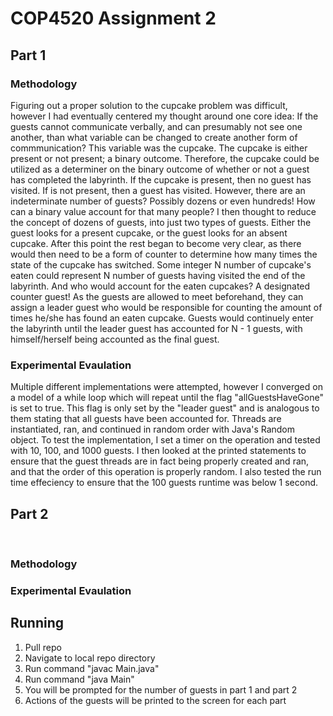 # COP4520 Assignment 2

## Part 1

### Methodology
Figuring out a proper solution to the cupcake problem was difficult, however I had eventually centered my thought around one core idea: If the guests cannot communicate verbally, and can presumably not see one another, than what variable can be changed to create another form of commmunication? This variable was the cupcake. The cupcake is either present or not present; a binary outcome. Therefore, the cupcake could be utilized as a determiner on the binary outcome of whether or not a guest has completed the labyrinth. If the cupcake is present, then no guest has visited. If is not present, then a guest has visited. However, there are an indeterminate number of guests? Possibly dozens or even hundreds! How can a binary value account for that many people? I then thought to reduce the concept of dozens of guests, into just two types of guests. Either the guest looks for a present cupcake, or the guest looks for an absent cupcake. After this point the rest began to become very clear, as there would then need to be a form of counter to determine how many times the state of the cupcake has switched. Some integer N number of cupcake's eaten could represent N number of guests having visited the end of the labyrinth. And who would account for the eaten cupcakes? A designated counter guest! As the guests are allowed to meet beforehand, they can assign a leader guest who would be responsible for counting the amount of times he/she has found an eaten cupcake. Guests would continuely enter the labyrinth until the leader guest has accounted for N - 1 guests, with himself/herself being accounted as the final guest.
</br>
### Experimental Evaulation
Multiple different implementations were attempted, however I converged on a model of a while loop which will repeat until the flag "allGuestsHaveGone" is set to true. This flag is only set by the "leader guest" and is analogous to them stating that all guests have been accounted for. Threads are instantiated, ran, and continued in random order with Java's Random object. To test the implementation, I set a timer on the operation and tested with 10, 100, and 1000 guests. I then looked at the printed statements to ensure that the guest threads are in fact being properly created and ran, and that the order of this operation is properly random. I also tested the run time effeciency to ensure that the 100 guests runtime was below 1 second.

## Part 2
</br>

### Methodology

### Experimental Evaulation

## Running

1. Pull repo
2. Navigate to local repo directory
3. Run command "javac Main.java"
4. Run command "java Main"
5. You will be prompted for the number of guests in part 1 and part 2
6. Actions of the guests will be printed to the screen for each part
